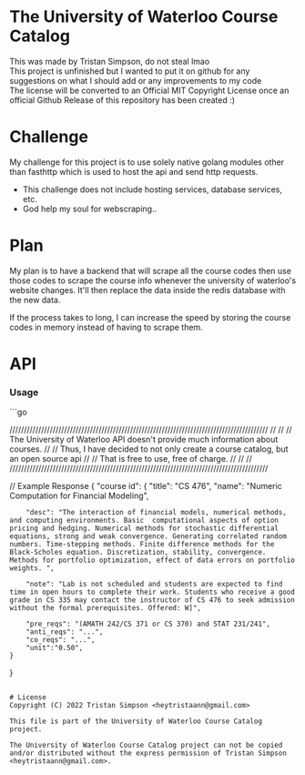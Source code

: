 # The University of Waterloo Course Catalog
This was made by Tristan Simpson, do not steal lmao
<br>
This project is unfinished but I wanted to put it on github for any suggestions on what I should add or any improvements to my code
<br>
The license will be converted to an Official MIT Copyright License once an official Github Release of this repository has been created :)


# Challenge
My challenge for this project is to use solely native golang modules
other than fasthttp which is used to host the api and send http requests.
- This challenge does not include hosting services, database services, etc.
- God help my soul for webscraping..

# Plan
My plan is to have a backend that will scrape all the course codes then use those codes
to scrape the course info whenever the university of waterloo's website changes.
It'll then replace the data inside the redis database with the new data.

If the process takes to long, I can increase the speed by storing the course codes in memory
instead of having to scrape them.


# API
<h3>Usage</h3>
```go

//////////////////////////////////////////////////////////////////////////////////////////
//                                                                                      //
// The University of Waterloo API doesn't provide much information about courses.       //
// Thus, I have decided to not only create a course catalog, but an open source api     //
// That is free to use, free of charge.                                                 //
//                                                                                      //
//////////////////////////////////////////////////////////////////////////////////////////

// Example Response
{
    "course id": {
        "title": "CS 476",
        "name": "Numeric Computation for Financial Modeling",
        
        "desc": "The interaction of financial models, numerical methods, and computing environments. Basic  computational aspects of option pricing and hedging. Numerical methods for stochastic differential equations, strong and weak convergence. Generating correlated random numbers. Time-stepping methods. Finite difference methods for the Black-Scholes equation. Discretization, stability, convergence. Methods for portfolio optimization, effect of data errors on portfolio weights. ",
        
        "note": "Lab is not scheduled and students are expected to find time in open hours to complete their work. Students who receive a good grade in CS 335 may contact the instructor of CS 476 to seek admission without the formal prerequisites. Offered: W]",

        "pre_reqs": "(AMATH 242/CS 371 or CS 370) and STAT 231/241",
        "anti_reqs": "...",
        "co_reqs": "...",
        "unit":"0.50",
    }

}
```

# License
Copyright (C) 2022 Tristan Simpson <heytristaann@gmail.com>

This file is part of the University of Waterloo Course Catalog project.

The University of Waterloo Course Catalog project can not be copied and/or distributed without the express permission of Tristan Simpson <heytristaann@gmail.com>. 
